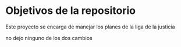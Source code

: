 # Objetivos de la repositorio

Este proyecto se encarga de manejar los planes de la liga de la justicia

no dejo ninguno de los dos cambios